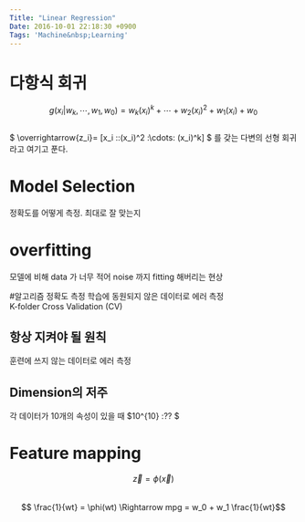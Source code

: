 ```yaml
---
Title: "Linear Regression"
Date: 2016-10-01 22:18:30 +0900
Tags: 'Machine&nbsp;Learning' 
---
```

#  다항식 회귀  
$$ g(x_i | w_k, \cdots, w_1, w_0) = w_k(x_i)^k + \cdots + w_2(x_i)^2 + w_1(x_i) + w_0$$  
$ \overrightarrow{z_i}= [x_i \:\:(x_i)^2 \:\cdots\: (x_i)^k] $ 를 갖는 다변의 선형 회귀라고 여기고 푼다.  

# Model Selection  
정확도를 어떻게 측정. 최대로 잘 맞는지  

# overfitting 
모델에 비해 data 가 너무 적어 noise 까지 fitting 해버리는 현상  

#알고리즘 정확도 측정 
학습에 동원되지 않은 데이터로 에러 측정  
K-folder Cross Validation \(CV\)  

## 항상 지켜야 될 원칙 
훈련에 쓰지 않는 데이터로 에러 측정 

## Dimension의 저주  
각 데이터가 10개의 속성이 있을 때 $10^{10} \:?? $

# Feature mapping 
$$ \overrightarrow{z} = \phi(\overrightarrow{x}) $$  
$$ \frac{1}{wt} = \phi(wt) \Rightarrow mpg = w_0 + w_1 \frac{1}{wt}$$  


